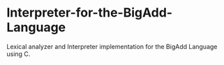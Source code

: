 # Interpreter-for-the-BigAdd-Language
Lexical analyzer and Interpreter implementation for the BigAdd Language using C.
